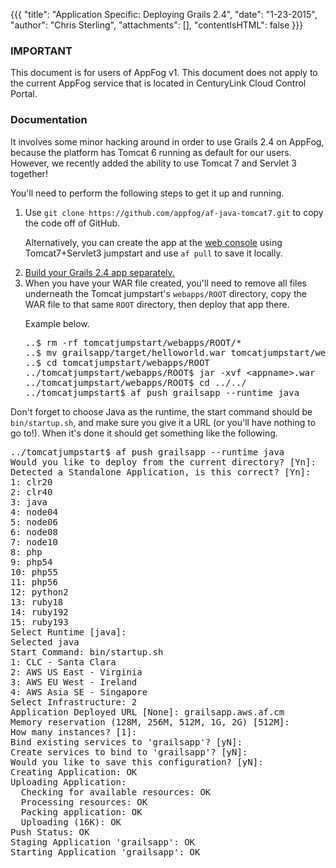 {{{
  "title": "Application Specific: Deploying Grails 2.4",
  "date": "1-23-2015",
  "author": "Chris Sterling",
  "attachments": [],
  "contentIsHTML": false
}}}

### IMPORTANT

This document is for users of AppFog v1. This document does not apply to the current AppFog service that is located in CenturyLink Cloud Control Portal.

### Documentation


<p>It involves some minor hacking around in order to use Grails 2.4 on AppFog, because the platform has Tomcat 6 running as default for our users. However, we recently added the ability to use Tomcat 7 and Servlet 3 together!</p>
<p>You'll need to perform the following steps to get it up and running.</p>
<ol>
<li>
<p>Use <code>git clone https://github.com/appfog/af-java-tomcat7.git</code> to copy the code off of GitHub.</p>
<p>Alternatively, you can create the app at the <a href="https://console.appfog.com/apps/new">web console</a> using Tomcat7+Servlet3 jumpstart and use <code>af pull</code> to save it locally.</p>
</li>
<li><a href="http://grails.org/doc/latest/guide/gettingStarted.html#requirements">Build your Grails 2.4 app separately.</a></li>
<li>When you have your WAR file created, you'll need to remove all files underneath the Tomcat jumpstart's <code>webapps/ROOT</code> directory, copy the WAR file to that same <code>ROOT</code> directory, then deploy that app there.
<p>Example below.</p>
<pre>..$ rm -rf tomcatjumpstart/webapps/ROOT/*
..$ mv grailsapp/target/helloworld.war tomcatjumpstart/webapps/ROOT
..$ cd tomcatjumpstart/webapps/ROOT
../tomcatjumpstart/webapps/ROOT$ jar -xvf &lt;appname&gt;.war
../tomcatjumpstart/webapps/ROOT$ cd ../../
../tomcatjumpstart$ af push grailsapp --runtime java</pre>
</li>
</ol>
<p>Don't forget to choose Java as the runtime, the start command should be <code>bin/startup.sh</code>, and make sure you give it a URL (or you'll have nothing to go to!). When it's done it should get something like the following.</p>
<pre>../tomcatjumpstart$ af push grailsapp --runtime java
Would you like to deploy from the current directory? [Yn]:
Detected a Standalone Application, is this correct? [Yn]:
1: clr20
2: clr40
3: java
4: node04
5: node06
6: node08
7: node10
8: php
9: php54
10: php55
11: php56
12: python2
13: ruby18
14: ruby192
15: ruby193
Select Runtime [java]:
Selected java
Start Command: bin/startup.sh
1: CLC - Santa Clara
2: AWS US East - Virginia
3: AWS EU West - Ireland
4: AWS Asia SE - Singapore
Select Infrastructure: 2
Application Deployed URL [None]: grailsapp.aws.af.cm
Memory reservation (128M, 256M, 512M, 1G, 2G) [512M]:
How many instances? [1]:
Bind existing services to 'grailsapp'? [yN]:
Create services to bind to 'grailsapp'? [yN]:
Would you like to save this configuration? [yN]:
Creating Application: OK
Uploading Application:
  Checking for available resources: OK
  Processing resources: OK
  Packing application: OK
  Uploading (16K): OK
Push Status: OK
Staging Application 'grailsapp': OK
Starting Application 'grailsapp': OK</pre>
